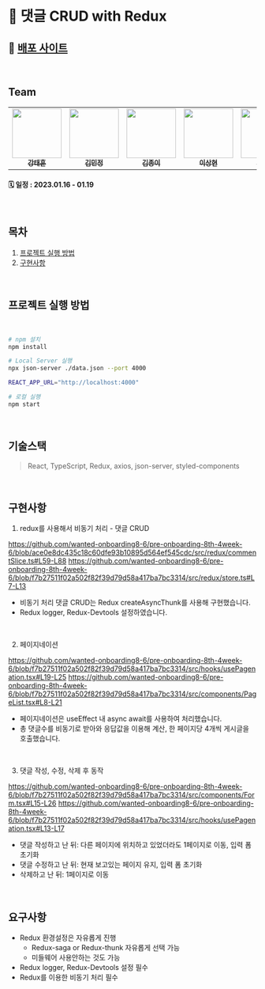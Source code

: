 # 📝 댓글 CRUD with Redux

## 📌 [배포 사이트](https://pre-onboarding-8th-4week-6.netlify.app/)

</br>

## Team

<table>
  <tbody>
    <tr>
      <td align="center"><a href="https://github.com/TaeTaehoon"><img src="https://user-images.githubusercontent.com/107424974/212338752-939b2522-7b0a-4e7c-9ef4-85d957ec8f7c.jpeg" width="100px;" alt=""/><br /><sub><b>강태훈</b></sub></a><br /></td>
      <td align="center"><a href="https://github.com/Tenykim1109"><img src="https://user-images.githubusercontent.com/107424974/212338696-72b9433d-2ed5-4954-b9ce-ef444aa662eb.jpeg" width="100px;" alt=""/><br /><sub><b>김민정</b></sub></a><br /></td>
      <td align="center"><a href="https://github.com/Paperkeem"><img src="https://user-images.githubusercontent.com/107424974/212338824-fc8fd767-7ed3-4600-9596-7665f823be03.jpeg" width="100px;" alt=""/><br /><sub><b>김종이</b></sub></a><br /></td>
      <td align="center"><a href="https://github.com/sanghyun-lee2"><img src="https://user-images.githubusercontent.com/107424974/212338676-3e3b273b-5860-4eed-b971-1a26a9572e74.png" width="100px;" alt=""/><br /><sub><b>이상현</b></sub></a><br /></td>
      <td align="center"><a href="https://github.com/LEE-YO-HAN"><img src="https://user-images.githubusercontent.com/107424974/212338768-2d0c7044-dc9e-4379-b9a9-bd7252e13287.png" width="100px;" alt=""/><br /><sub><b>이요한</b></sub></a><br /></td>
      <td align="center"><a href="https://github.com/rlorxl"><img src="https://user-images.githubusercontent.com/107424974/212338810-22a9d6cf-8073-45f5-a45a-a1025011d445.jpeg" width="100px;" alt=""/><br /><sub><b>이조은</b></sub></a><br /></td>
    </tr>
  </tbody>
</table>

#### 🗓 일정 : 2023.01.16 - 01.19

</br>

## 목차

1. [프로젝트 실행 방법](#프로젝트-실행-방법)
2. [구현사항](#구현사항)

</br>

## 프로젝트 실행 방법

<br>

```bash
# npm 설치
npm install
```

```bash
# Local Server 실행
npx json-server ./data.json --port 4000
```

```bash
REACT_APP_URL="http://localhost:4000"
```

```bash
# 로컬 실행
npm start
```

<br>

## 기술스택

> React, TypeScript, Redux, axios, json-server, styled-components

<br>

## 구현사항

1. redux를 사용해서 비동기 처리 - 댓글 CRUD

https://github.com/wanted-onboarding8-6/pre-onboarding-8th-4week-6/blob/ace0e8dc435c18c60dfe93b10895d564ef545cdc/src/redux/commentSlice.ts#L59-L88
https://github.com/wanted-onboarding8-6/pre-onboarding-8th-4week-6/blob/f7b27511f02a502f82f39d79d58a417ba7bc3314/src/redux/store.ts#L7-L13

 - 비동기 처리 댓글 CRUD는 Redux createAsyncThunk를 사용해 구현했습니다.
 - Redux logger, Redux-Devtools 설정하였습니다.

</br>

2. 페이지네이션

https://github.com/wanted-onboarding8-6/pre-onboarding-8th-4week-6/blob/f7b27511f02a502f82f39d79d58a417ba7bc3314/src/hooks/usePagenation.tsx#L19-L25
https://github.com/wanted-onboarding8-6/pre-onboarding-8th-4week-6/blob/f7b27511f02a502f82f39d79d58a417ba7bc3314/src/components/PageList.tsx#L8-L21

 - 페이지네이션은 useEffect 내 async await를 사용하여 처리했습니다.
 - 총 댓글수를 비동기로 받아와 응답값을 이용해 계산, 한 페이지당 4개씩 게시글을 호출했습니다.

</br>

3. 댓글 작성, 수정, 삭제 후 동작

https://github.com/wanted-onboarding8-6/pre-onboarding-8th-4week-6/blob/f7b27511f02a502f82f39d79d58a417ba7bc3314/src/components/Form.tsx#L15-L26
https://github.com/wanted-onboarding8-6/pre-onboarding-8th-4week-6/blob/f7b27511f02a502f82f39d79d58a417ba7bc3314/src/hooks/usePagenation.tsx#L13-L17

   - 댓글 작성하고 난 뒤: 다른 페이지에 위치하고 있었더라도 1페이지로 이동, 입력 폼 초기화
   - 댓글 수정하고 난 뒤: 현재 보고있는 페이지 유지, 입력 폼 초기화
   - 삭제하고 난 뒤: 1페이지로 이동

</br>

## 요구사항

- Redux 환경설정은 자유롭게 진행
   - Redux-saga or Redux-thunk 자유롭게 선택 가능
   - 미들웨어 사용안하는 것도 가능
- Redux logger, Redux-Devtools 설정 필수
- Redux를 이용한 비동기 처리 필수
